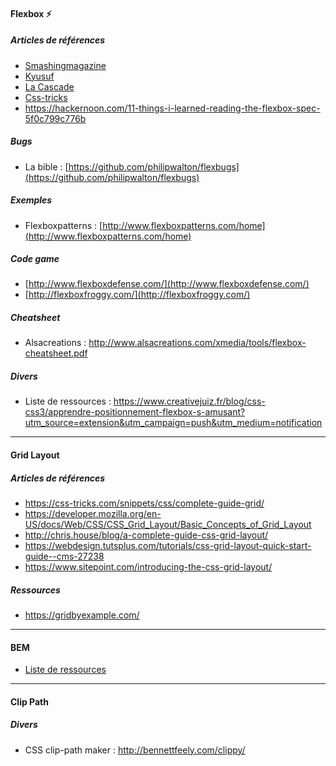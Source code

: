 #### Flexbox :zap:
##### Articles de références
- [Smashingmagazine](https://www.smashingmagazine.com/2016/11/css-grids-flexbox-and-box-alignment-our-new-system-for-web-layout/)
- [Kyusuf](https://kyusuf.com/post/almost-complete-guide-to-flexbox-without-flexbox)
- [La Cascade](https://la-cascade.io/flexbox-guide-complet/)
- [Css-tricks](https://css-tricks.com/snippets/css/a-guide-to-flexbox/)
- https://hackernoon.com/11-things-i-learned-reading-the-flexbox-spec-5f0c799c776b

##### Bugs
- La bible : [https://github.com/philipwalton/flexbugs](https://github.com/philipwalton/flexbugs)

##### Exemples
- Flexboxpatterns : [http://www.flexboxpatterns.com/home](http://www.flexboxpatterns.com/home)

##### Code game
- [http://www.flexboxdefense.com/](http://www.flexboxdefense.com/)
- [http://flexboxfroggy.com/](http://flexboxfroggy.com/)

##### Cheatsheet
- Alsacreations : http://www.alsacreations.com/xmedia/tools/flexbox-cheatsheet.pdf

##### Divers
- Liste de ressources : https://www.creativejuiz.fr/blog/css-css3/apprendre-positionnement-flexbox-s-amusant?utm_source=extension&utm_campaign=push&utm_medium=notification

___
#### Grid Layout
##### Articles de références
- https://css-tricks.com/snippets/css/complete-guide-grid/
- https://developer.mozilla.org/en-US/docs/Web/CSS/CSS_Grid_Layout/Basic_Concepts_of_Grid_Layout
- http://chris.house/blog/a-complete-guide-css-grid-layout/
- https://webdesign.tutsplus.com/tutorials/css-grid-layout-quick-start-guide--cms-27238
- https://www.sitepoint.com/introducing-the-css-grid-layout/

##### Ressources
- https://gridbyexample.com/

___
#### BEM
- [Liste de ressources](https://github.com/sturobson/BEM-resources)

___
#### Clip Path
##### Divers
- CSS clip-path maker : http://bennettfeely.com/clippy/

